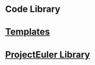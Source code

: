 # Code Library

# [Templates](https://github.com/Yee172/SHY_ACM_Template)

# [ProjectEuler Library](./ProjectEuler/lib)

